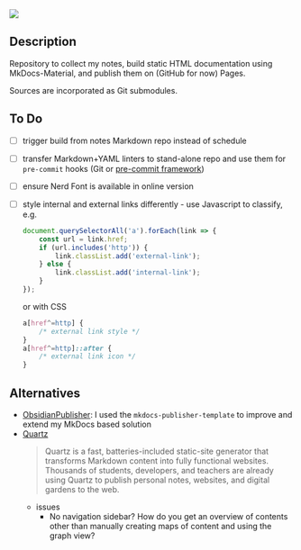 <img src="https://img.shields.io/badge/Material_for_MkDocs-526CFE?style=for-the-badge&logo=MaterialForMkDocs&logoColor=white" />

## Description

Repository to collect my notes, build static HTML documentation using MkDocs-Material, and publish them on (GitHub for now) Pages.

Sources are incorporated as Git submodules.


## To Do

- [ ] trigger build from notes Markdown repo instead of schedule
- [ ] transfer Markdown+YAML linters to stand-alone repo and use them for `pre-commit` hooks (Git or [pre-commit framework](https://pre-commit.com/))
- [ ] ensure Nerd Font is available in online version
- [ ] style internal and external links differently - use Javascript to classify, e.g.

    ```js
    document.querySelectorAll('a').forEach(link => {
        const url = link.href;
        if (url.includes('http')) {
            link.classList.add('external-link');
        } else {
            link.classList.add('internal-link');
        }
    });
    ```

    or with CSS

    ```css
    a[href^=http] {
        /* external link style */
    }
    a[href^=http]::after {
        /* external link icon */
    }
    ```


## Alternatives

- [ObsidianPublisher](https://github.com/ObsidianPublisher/mkdocs-publisher-template): I used the `mkdocs-publisher-template` to improve and extend my MkDocs based solution
- [Quartz](https://quartz.jzhao.xyz/)
    > Quartz is a fast, batteries-included static-site generator that transforms Markdown content into fully functional websites. Thousands of students, developers, and teachers are already using Quartz to publish personal notes, websites, and digital gardens to the web.
    - issues
        - No navigation sidebar? How do you get an overview of contents other than manually creating maps of content and using the graph view?
